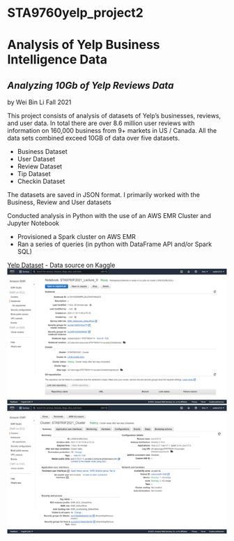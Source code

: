 # STA9760yelp_project2
# Analysis of Yelp Business Intelligence Data
## _Analyzing 10Gb of Yelp Reviews Data_
by Wei Bin Li Fall 2021

This project consists of analysis of datasets of Yelp’s businesses, reviews, and user data. In total there are over 8.6 million user reviews with information on 160,000 business from 9+ markets in US / Canada. All the data sets combined exceed 10GB of data over five datasets.
- Business Dataset
- User Dataset
- Review Dataset
- Tip Dataset
- Checkin Dataset

The datasets are saved in JSON format. I primarily worked with the Business, Review and User datasets 

Conducted analysis in Python with the use of an AWS EMR Cluster and Jupyter Notebook
-  Provisioned a Spark cluster on AWS EMR
-  Ran a series of queries (in python with DataFrame API and/or Spark SQL) 

[Yelp Dataset](https://www.kaggle.com/yelp-dataset/yelp-dataset) - Data source on Kaggle
![notebook](assets/EMR_notebook.png)
![cluster](assets/EMR_cluster.png)


